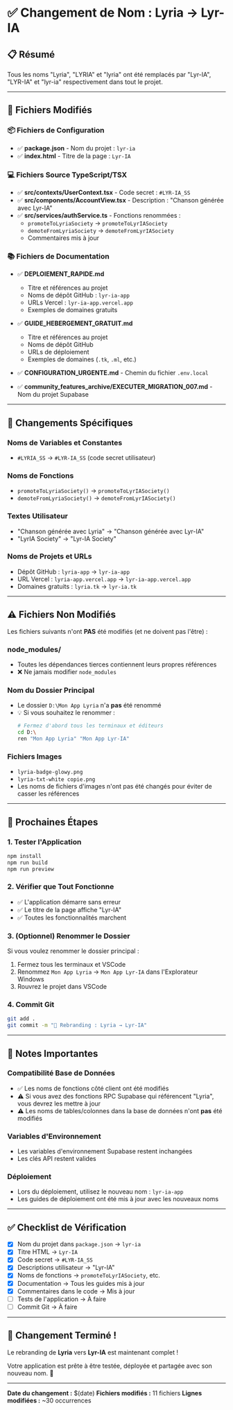 # ✅ Changement de Nom : Lyria → Lyr-IA

## 📋 Résumé

Tous les noms "Lyria", "LYRIA" et "lyria" ont été remplacés par "Lyr-IA", "LYR-IA" et "lyr-ia" respectivement dans tout le projet.

---

## 🔄 Fichiers Modifiés

### 📦 Fichiers de Configuration
- ✅ **package.json** - Nom du projet : `lyr-ia`
- ✅ **index.html** - Titre de la page : `Lyr-IA`

### 💻 Fichiers Source TypeScript/TSX
- ✅ **src/contexts/UserContext.tsx** - Code secret : `#LYR-IA_SS`
- ✅ **src/components/AccountView.tsx** - Description : "Chanson générée avec Lyr-IA"
- ✅ **src/services/authService.ts** - Fonctions renommées :
  - `promoteToLyriaSociety` → `promoteToLyrIASociety`
  - `demoteFromLyriaSociety` → `demoteFromLyrIASociety`
  - Commentaires mis à jour

### 📚 Fichiers de Documentation
- ✅ **DEPLOIEMENT_RAPIDE.md**
  - Titre et références au projet
  - Noms de dépôt GitHub : `lyr-ia-app`
  - URLs Vercel : `lyr-ia-app.vercel.app`
  - Exemples de domaines gratuits

- ✅ **GUIDE_HEBERGEMENT_GRATUIT.md**
  - Titre et références au projet
  - Noms de dépôt GitHub
  - URLs de déploiement
  - Exemples de domaines (`.tk`, `.ml`, etc.)

- ✅ **CONFIGURATION_URGENTE.md** - Chemin du fichier `.env.local`
- ✅ **community_features_archive/EXECUTER_MIGRATION_007.md** - Nom du projet Supabase

---

## 🎯 Changements Spécifiques

### Noms de Variables et Constantes
- `#LYRIA_SS` → `#LYR-IA_SS` (code secret utilisateur)

### Noms de Fonctions
- `promoteToLyriaSociety()` → `promoteToLyrIASociety()`
- `demoteFromLyriaSociety()` → `demoteFromLyrIASociety()`

### Textes Utilisateur
- "Chanson générée avec Lyria" → "Chanson générée avec Lyr-IA"
- "LyrIA Society" → "Lyr-IA Society"

### Noms de Projets et URLs
- Dépôt GitHub : `lyria-app` → `lyr-ia-app`
- URL Vercel : `lyria-app.vercel.app` → `lyr-ia-app.vercel.app`
- Domaines gratuits : `lyria.tk` → `lyr-ia.tk`

---

## ⚠️ Fichiers Non Modifiés

Les fichiers suivants n'ont **PAS** été modifiés (et ne doivent pas l'être) :

### node_modules/
- Toutes les dépendances tierces contiennent leurs propres références
- ❌ Ne jamais modifier `node_modules`

### Nom du Dossier Principal
- Le dossier `D:\Mon App Lyria` n'a **pas** été renommé
- 💡 Si vous souhaitez le renommer :
  ```bash
  # Fermez d'abord tous les terminaux et éditeurs
  cd D:\
  ren "Mon App Lyria" "Mon App Lyr-IA"
  ```

### Fichiers Images
- `lyria-badge-glowy.png`
- `lyria-txt-white copie.png`
- Les noms de fichiers d'images n'ont pas été changés pour éviter de casser les références

---

## 🚀 Prochaines Étapes

### 1. Tester l'Application
```bash
npm install
npm run build
npm run preview
```

### 2. Vérifier que Tout Fonctionne
- ✅ L'application démarre sans erreur
- ✅ Le titre de la page affiche "Lyr-IA"
- ✅ Toutes les fonctionnalités marchent

### 3. (Optionnel) Renommer le Dossier
Si vous voulez renommer le dossier principal :
1. Fermez tous les terminaux et VSCode
2. Renommez `Mon App Lyria` → `Mon App Lyr-IA` dans l'Explorateur Windows
3. Rouvrez le projet dans VSCode

### 4. Commit Git
```bash
git add .
git commit -m "🎨 Rebranding : Lyria → Lyr-IA"
```

---

## 📝 Notes Importantes

### Compatibilité Base de Données
- ✅ Les noms de fonctions côté client ont été modifiés
- ⚠️ Si vous avez des fonctions RPC Supabase qui référencent "Lyria", vous devrez les mettre à jour
- ⚠️ Les noms de tables/colonnes dans la base de données n'ont **pas** été modifiés

### Variables d'Environnement
- Les variables d'environnement Supabase restent inchangées
- Les clés API restent valides

### Déploiement
- Lors du déploiement, utilisez le nouveau nom : `lyr-ia-app`
- Les guides de déploiement ont été mis à jour avec les nouveaux noms

---

## ✅ Checklist de Vérification

- [x] Nom du projet dans `package.json` → `lyr-ia`
- [x] Titre HTML → `Lyr-IA`
- [x] Code secret → `#LYR-IA_SS`
- [x] Descriptions utilisateur → "Lyr-IA"
- [x] Noms de fonctions → `promoteToLyrIASociety`, etc.
- [x] Documentation → Tous les guides mis à jour
- [x] Commentaires dans le code → Mis à jour
- [ ] Tests de l'application → À faire
- [ ] Commit Git → À faire

---

## 🎉 Changement Terminé !

Le rebranding de **Lyria** vers **Lyr-IA** est maintenant complet !

Votre application est prête à être testée, déployée et partagée avec son nouveau nom. 🚀

---

**Date du changement :** $(date)
**Fichiers modifiés :** 11 fichiers
**Lignes modifiées :** ~30 occurrences


